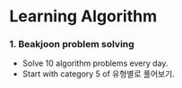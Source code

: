 # Learning Algorithm

### 1. Beakjoon problem solving
* Solve 10 algorithm problems every day.
* Start with category 5 of 유형별로 풀어보기.
